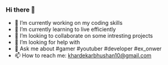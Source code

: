 ### Hi there 👋
- 🔭 I’m currently working on my coding skills
- 🌱 I’m currently learning to live efficiently
- 👯 I’m looking to collaborate on some intresting projects
- 🤔 I’m looking for help with 
- 💬 Ask me about #gamer #youtuber #developer #ex_onwer
- 📫 How to reach me: khardekarbhushan10@gmail.com

<!--
**BhushanKhardekar/BhushanKhardekar** is a ✨ _special_ ✨ repository because its `README.md` (this file) appears on your GitHub profile.
-->
